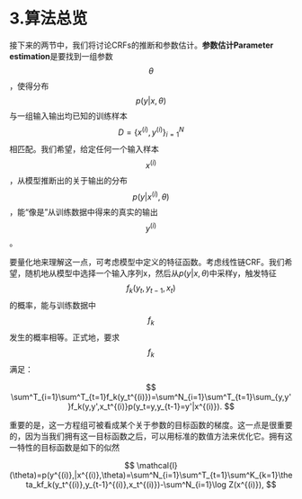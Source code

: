 # 3.算法总览

接下来的两节中，我们将讨论CRFs的推断和参数估计。**参数估计Parameter estimation**是要找到一组参数$$\theta$$，使得分布$$p(y|x,\theta)$$与一组输入输出均已知的训练样本$$D=\{x^{(i)},y^{(i)}\}^N_{i=1}$$相匹配。我们希望，给定任何一个输入样本$$x^{(i)}$$，从模型推断出的关于输出的分布$$p(y|x^{(i)},\theta)$$，能“像是”从训练数据中得来的真实的输出$${y}^{(i)}$$。

要量化地来理解这一点，可考虑模型中定义的特征函数。考虑线性链CRF。我们希望，随机地从模型中选择一个输入序列x，然后从$p(y|x,\theta)$中采样y，触发特征$$f_k(y_t,y_{t-1},x_t)$$的概率，能与训练数据中$$f_k$$发生的概率相等。正式地，要求$$f_k$$满足：

$$
\sum^T_{i=1}\sum^T_{t=1}f_k(y_t^{(i)})=\sum^N_{i=1}\sum^T_{t=1}\sum_{y,y'}f_k(y,y',x_t^{(i)}p(y_t=y,y_{t-1}=y'|x^{(i)}).
$$

重要的是，这一方程组可被看成某个关于参数的目标函数的梯度。这一点是很重要的，因为当我们拥有这一目标函数之后，可以用标准的数值方法来优化它。拥有这一特性的目标函数是如下的似然

$$
\mathcal{l}(\theta)=p(y^{(i)},|x^{(i)},\theta)=\sum^N_{i=1}\sum^T_{t=1}\sum^K_{k=1}\theta_kf_k(y_t^{(i)},y_{t-1}^{(i)},x_t^{(i)})-\sum^N_{i=1}\log Z(x^{(i)}),
$$





